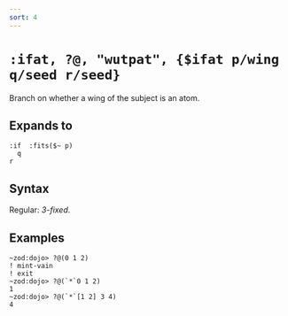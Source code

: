 ```yaml
---
sort: 4
---
```


# `:ifat, ?@, "wutpat", {$ifat p/wing q/seed r/seed}`

Branch on whether a wing of the subject is an atom.

## Expands to

```
:if  :fits($~ p)
  q
r
```

## Syntax

Regular: *3-fixed*.

## Examples

```
~zod:dojo> ?@(0 1 2)
! mint-vain
! exit
~zod:dojo> ?@(`*`0 1 2)
1
~zod:dojo> ?@(`*`[1 2] 3 4)
4
```
